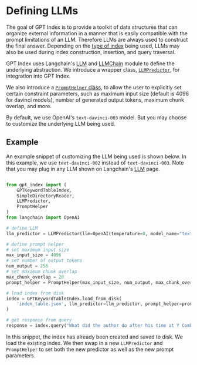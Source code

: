 # Defining LLMs

The goal of GPT Index is to provide a toolkit of data structures that can organize external information in a manner that 
is easily compatible with the prompt limitations of an LLM. Therefore LLMs are always used to construct the final
answer.
Depending on the [type of index](/reference/indices.rst) being used,
LLMs may also be used during index construction, insertion, and query traversal.

GPT Index uses Langchain's [LLM](https://langchain.readthedocs.io/en/latest/modules/llms.html) 
and [LLMChain](https://langchain.readthedocs.io/en/latest/modules/chains.html) module to define
the underlying abstraction. We introduce a wrapper class, 
[`LLMPredictor`](/reference/llm_predictor.rst), for integration into GPT Index.

We also introduce a [`PromptHelper` class](/reference/prompt_helper.rst), to
allow the user to explicitly set certain constraint parameters, such as 
maximum input size (default is 4096 for davinci models), number of generated output
tokens, maximum chunk overlap, and more.

By default, we use OpenAI's `text-davinci-003` model. But you may choose to customize
the underlying LLM being used.


## Example

An example snippet of customizing the LLM being used is shown below. 
In this example, we use `text-davinci-002` instead of `text-davinci-003`. Note that 
you may plug in any LLM shown on Langchain's 
[LLM](https://langchain.readthedocs.io/en/latest/modules/llms.html) page.


```python

from gpt_index import (
    GPTKeywordTableIndex, 
    SimpleDirectoryReader, 
    LLMPredictor,
    PromptHelper
)
from langchain import OpenAI

# define LLM
llm_predictor = LLMPredictor(llm=OpenAI(temperature=0, model_name="text-davinci-002"))

# define prompt helper
# set maximum input size
max_input_size = 4096
# set number of output tokens
num_output = 256
# set maximum chunk overlap
max_chunk_overlap = 20
prompt_helper = PromptHelper(max_input_size, num_output, max_chunk_overlap)

# load index from disk
index = GPTKeywordTableIndex.load_from_disk(
    'index_table.json', llm_predictor=llm_predictor, prompt_helper=prompt_helper
)

# get response from query
response = index.query("What did the author do after his time at Y Combinator?")

```

In this snippet, the index has already been created and saved to disk. We load
the existing index. We then swap in a new `LLMPredictor` and `PromptHelper`
to set both the new predictor as well as the new prompt parameters.